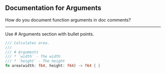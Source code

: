 ## Documentation for Arguments

How do you document function arguments in doc comments?

---

Use # Arguments section with bullet points.

```rust
/// Calculates area.
///
/// # Arguments
/// * `width` - The width
/// * `height` - The height
fn area(width: f64, height: f64) -> f64 { }
```

